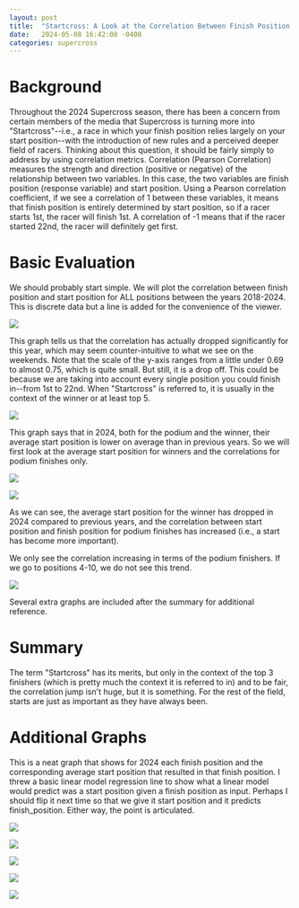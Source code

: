 ```yaml
---
layout: post
title:  "Startcross: A Look at the Correlation Between Finish Position and Start Position in Supercross"
date:   2024-05-08 16:42:00 -0400
categories: supercross
---
```

# Background
Throughout the 2024 Supercross season, there has been a concern from certain members of the media that Supercross is turning more into "Startcross"--i.e., a race in which your finish position relies largely on your start position--with the introduction of new rules and a perceived deeper field of racers. Thinking about this question, it should be fairly simply to address by using correlation metrics. Correlation (Pearson Correlation) measures the strength and direction (positive or negative) of the relationship between two variables. In this case, the two variables are finish position (response variable) and start position. Using a Pearson correlation coefficient, if we see a correlation of 1 between these variables, it means that finish position is entirely determined by start position, so if a racer starts 1st, the racer will finish 1st. A correlation of -1 means that if the racer started 22nd, the racer will definitely get first.

# Basic Evaluation
We should probably start simple. We will plot the correlation between finish position and start position for ALL positions between the years 2018-2024. This is discrete data but a line is added for the convenience of the viewer.

![](/_posts/assets/startcross/corr_allyears.png)

This graph tells us that the correlation has actually dropped significantly for this year, which may seem counter-intuitive to what we see on the weekends. Note that the scale of the y-axis ranges from a little under 0.69 to almost 0.75, which is quite small. But still, it is a drop off. This could be because we are taking into account every single position you could finish in--from 1st to 22nd. When "Startcross" is referred to, it is usually in the context of the winner or at least top 5. 

![](/_posts/assets/startcross/avg_start_chart.png)

This graph says that in 2024, both for the podium and the winner, their average start position is lower on average than in previous years. So we will first look at the average start position for winners and the correlations for podium finishes only.

![](/_posts/assets/startcross/winner_start_heatmap.png)

![](/_posts/assets/startcross/podium_corr.png)

As we can see, the average start position for the winner has dropped in 2024 compared to previous years, and the correlation between start position and finish position for podium finishes has increased (i.e., a start has become more important).

We only see the correlation increasing in terms of the podium finishers. If we go to positions 4-10, we do not see this trend.

![](/_posts/assets/startcross/top10_corr.png)

Several extra graphs are included after the summary for additional reference.

# Summary
The term "Startcross" has its merits, but only in the context of the top 3 finishers (which is pretty much the context it is referred to in) and to be fair, the correlation jump isn't huge, but it is something. For the rest of the field, starts are just as important as they have always been.

# Additional Graphs

This is a neat graph that shows for 2024 each finish position and the corresponding average start position that resulted in that finish position. I threw a basic linear model regression line to show what a linear model would predict was a start position given a finish position as input. Perhaps I should flip it next time so that we give it start position and it predicts finish_position. Either way, the point is articulated.

![](/_posts/assets/startcross/avg_2024_lm.png)

![](/_posts/assets/startcross/podium_start_hetamap.png)

![](/_posts/assets/startcross/top10_start.png)

![](/_posts/assets/startcross/top20_start.png)

![](/_posts/assets/startcross/cor_top20.png)


